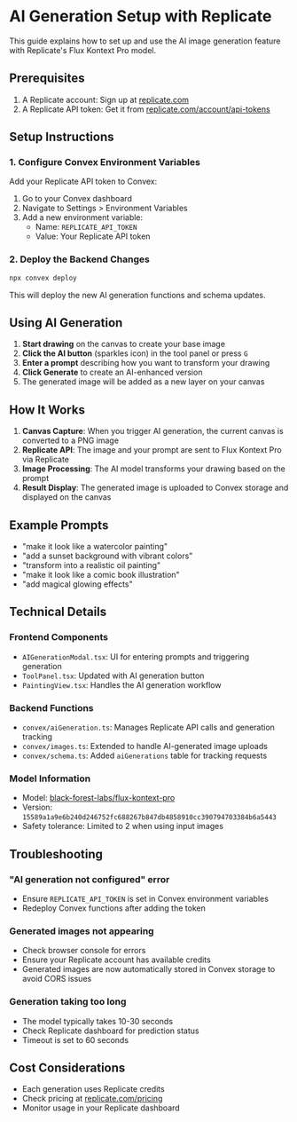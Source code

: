 # AI Generation Setup with Replicate

This guide explains how to set up and use the AI image generation feature with Replicate's Flux Kontext Pro model.

## Prerequisites

1. A Replicate account: Sign up at [replicate.com](https://replicate.com)
2. A Replicate API token: Get it from [replicate.com/account/api-tokens](https://replicate.com/account/api-tokens)

## Setup Instructions

### 1. Configure Convex Environment Variables

Add your Replicate API token to Convex:

1. Go to your Convex dashboard
2. Navigate to Settings > Environment Variables
3. Add a new environment variable:
   - Name: `REPLICATE_API_TOKEN`
   - Value: Your Replicate API token

### 2. Deploy the Backend Changes

```bash
npx convex deploy
```

This will deploy the new AI generation functions and schema updates.

## Using AI Generation

1. **Start drawing** on the canvas to create your base image
2. **Click the AI button** (sparkles icon) in the tool panel or press `G`
3. **Enter a prompt** describing how you want to transform your drawing
4. **Click Generate** to create an AI-enhanced version
5. The generated image will be added as a new layer on your canvas

## How It Works

1. **Canvas Capture**: When you trigger AI generation, the current canvas is converted to a PNG image
2. **Replicate API**: The image and your prompt are sent to Flux Kontext Pro via Replicate
3. **Image Processing**: The AI model transforms your drawing based on the prompt
4. **Result Display**: The generated image is uploaded to Convex storage and displayed on the canvas

## Example Prompts

- "make it look like a watercolor painting"
- "add a sunset background with vibrant colors"
- "transform into a realistic oil painting"
- "make it look like a comic book illustration"
- "add magical glowing effects"

## Technical Details

### Frontend Components
- `AIGenerationModal.tsx`: UI for entering prompts and triggering generation
- `ToolPanel.tsx`: Updated with AI generation button
- `PaintingView.tsx`: Handles the AI generation workflow

### Backend Functions
- `convex/aiGeneration.ts`: Manages Replicate API calls and generation tracking
- `convex/images.ts`: Extended to handle AI-generated image uploads
- `convex/schema.ts`: Added `aiGenerations` table for tracking requests

### Model Information
- Model: [black-forest-labs/flux-kontext-pro](https://replicate.com/black-forest-labs/flux-kontext-pro)
- Version: `15589a1a9e6b240d246752fc688267b847db4858910cc390794703384b6a5443`
- Safety tolerance: Limited to 2 when using input images

## Troubleshooting

### "AI generation not configured" error
- Ensure `REPLICATE_API_TOKEN` is set in Convex environment variables
- Redeploy Convex functions after adding the token

### Generated images not appearing
- Check browser console for errors
- Ensure your Replicate account has available credits
- Generated images are now automatically stored in Convex storage to avoid CORS issues

### Generation taking too long
- The model typically takes 10-30 seconds
- Check Replicate dashboard for prediction status
- Timeout is set to 60 seconds

## Cost Considerations

- Each generation uses Replicate credits
- Check pricing at [replicate.com/pricing](https://replicate.com/pricing)
- Monitor usage in your Replicate dashboard